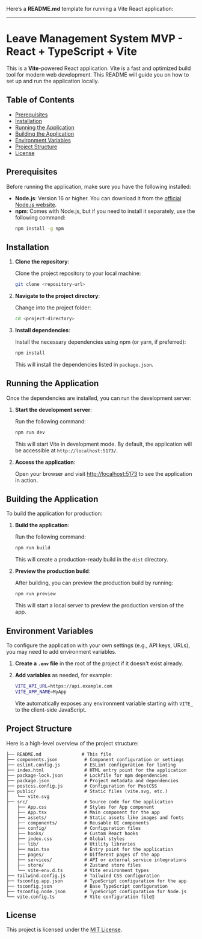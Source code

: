 Here’s a **README.md** template for running a Vite React application:

---

# Leave Management System MVP - React + TypeScript + Vite

This is a **Vite**-powered React application. Vite is a fast and optimized build tool for modern web development. This README will guide you on how to set up and run the application locally.

## Table of Contents
- [Prerequisites](#prerequisites)
- [Installation](#installation)
- [Running the Application](#running-the-application)
- [Building the Application](#building-the-application)
- [Environment Variables](#environment-variables)
- [Project Structure](#project-structure)
- [License](#license)

## Prerequisites

Before running the application, make sure you have the following installed:

- **Node.js**: Version 16 or higher. You can download it from the [official Node.js website](https://nodejs.org/).
- **npm**: Comes with Node.js, but if you need to install it separately, use the following command:
  ```bash
  npm install -g npm
  ```

## Installation

1. **Clone the repository**:

   Clone the project repository to your local machine:
   ```bash
   git clone <repository-url>
   ```

2. **Navigate to the project directory**:

   Change into the project folder:
   ```bash
   cd <project-directory>
   ```

3. **Install dependencies**:

   Install the necessary dependencies using npm (or yarn, if preferred):
   ```bash
   npm install
   ```

   This will install the dependencies listed in `package.json`.

## Running the Application

Once the dependencies are installed, you can run the development server:

1. **Start the development server**:

   Run the following command:
   ```bash
   npm run dev
   ```

   This will start Vite in development mode. By default, the application will be accessible at `http://localhost:5173/`.

2. **Access the application**:

   Open your browser and visit [http://localhost:5173](http://localhost:5173) to see the application in action.

## Building the Application

To build the application for production:

1. **Build the application**:

   Run the following command:
   ```bash
   npm run build
   ```

   This will create a production-ready build in the `dist` directory.

2. **Preview the production build**:

   After building, you can preview the production build by running:
   ```bash
   npm run preview
   ```

   This will start a local server to preview the production version of the app.

## Environment Variables

To configure the application with your own settings (e.g., API keys, URLs), you may need to add environment variables.

1. **Create a `.env` file** in the root of the project if it doesn't exist already.

2. **Add variables** as needed, for example:
   ```bash
   VITE_API_URL=https://api.example.com
   VITE_APP_NAME=MyApp
   ```

   Vite automatically exposes any environment variable starting with `VITE_` to the client-side JavaScript.

## Project Structure

Here is a high-level overview of the project structure:

```
├── README.md               # This file
├── components.json          # Component configuration or settings
├── eslint.config.js         # ESLint configuration for linting
├── index.html               # HTML entry point for the application
├── package-lock.json        # Lockfile for npm dependencies
├── package.json             # Project metadata and dependencies
├── postcss.config.js        # Configuration for PostCSS
├── public/                  # Static files (vite.svg, etc.)
│   └── vite.svg
├── src/                     # Source code for the application
│   ├── App.css              # Styles for App component
│   ├── App.tsx              # Main component for the app
│   ├── assets/              # Static assets like images and fonts
│   ├── components/          # Reusable UI components
│   ├── config/              # Configuration files
│   ├── hooks/               # Custom React hooks
│   ├── index.css            # Global styles
│   ├── lib/                 # Utility libraries
│   ├── main.tsx             # Entry point for the application
│   ├── pages/               # Different pages of the app
│   ├── services/            # API or external service integrations
│   ├── store/               # Zustand store files
│   └── vite-env.d.ts        # Vite environment types
├── tailwind.config.js       # Tailwind CSS configuration
├── tsconfig.app.json        # TypeScript configuration for the app
├── tsconfig.json            # Base TypeScript configuration
├── tsconfig.node.json       # TypeScript configuration for Node.js
└── vite.config.ts           # Vite configuration file∏
```

## License

This project is licensed under the [MIT License](LICENSE).